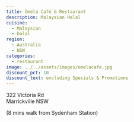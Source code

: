 ```yaml
---
title: Omela Café & Restaurant
description: Malaysian Halal
cuisine:
  - Malaysian
  - halal
region:
  - Australia
  - NSW
categories:
  - restaurant
image: ../../assets/images/omelacafe.jpg
discount_pct: 10
discount_text: excluding Specials & Promotions
---
```


322 Victoria Rd  
Marrickville NSW

(8 mins walk from Sydenham Station)
